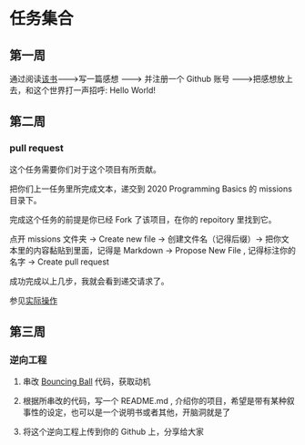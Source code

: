 <!--not to html-->
# 任务集合

## 第一周

通过阅读[该书](https://a.temporaryrecord.com/Permanent_Record_-_CN_edition_with_underlined_redactions.pdf)--->写一篇感想 ---> 并注册一个 Github 账号 --->把感想放上去，和这个世界打一声招呼: Hello World!

## 第二周

### pull request

这个任务需要你们对于这个项目有所贡献。

把你们上一任务里所完成文本，递交到 2020 Programming Basics 的 missions 目录下。

完成这个任务的前提是你已经 Fork 了该项目，在你的 repoitory 里找到它。

点开 missions 文件夹 -> Create new file -> 创建文件名（记得后缀）-> 把你文本里的内容黏贴到里面，记得是 Markdown -> Propose New File , 记得标注你的名字 -> Create pull request

成功完成以上几步，我就会看到递交请求了。

参见[实际操作](https://github.com/akb4q/2020-Programming-Basics-/blob/master/missions/Github%20%E6%96%B0%E4%BB%BB%E5%8A%A1%20pull%20request.pdf)

## 第三周

### 逆向工程

1. 串改 [Bouncing Ball](https://github.com/akb4q/2020-Programming-Basics-/tree/master/Processing%20/NOC_1_1_bouncingball_novectors) 代码，获取动机

2. 根据所串改的代码，写一个 README.md , 介绍你的项目，希望是带有某种叙事性的设定，也可以是一个说明书或者其他，开脑洞就是了

3. 将这个逆向工程上传到你的 Github 上，分享给大家
